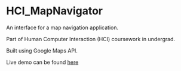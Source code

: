 # HCI_MapNavigator
An interface for a map navigation application.

Part of Human Computer Interaction (HCI) coursework in undergrad.

Built using Google Maps API.

Live demo can be found <a href="http://pranavkundra.github.io/HCI_MapNavigator/">here</a>